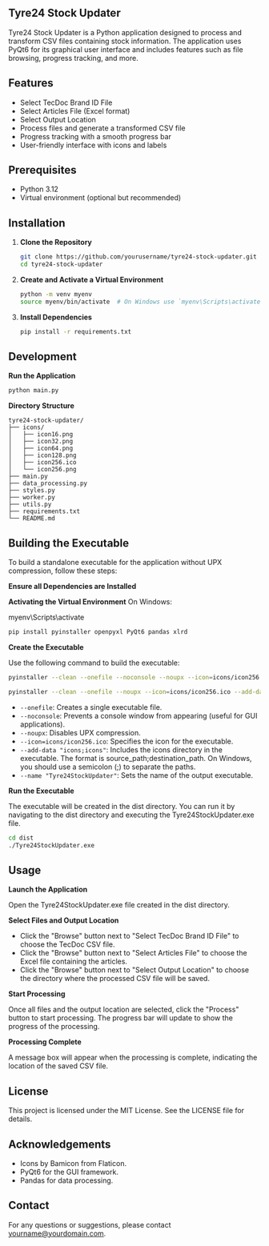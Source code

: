 ## Tyre24 Stock Updater

Tyre24 Stock Updater is a Python application designed to process and transform CSV files containing stock information. The application uses PyQt6 for its graphical user interface and includes features such as file browsing, progress tracking, and more.

## Features

* Select TecDoc Brand ID File
* Select Articles File (Excel format)
* Select Output Location
* Process files and generate a transformed CSV file
* Progress tracking with a smooth progress bar
* User-friendly interface with icons and labels

## Prerequisites

* Python 3.12
* Virtual environment (optional but recommended)

## Installation

1. **Clone the Repository**

   ```bash
   git clone https://github.com/yourusername/tyre24-stock-updater.git
   cd tyre24-stock-updater
   ```

2. **Create and Activate a Virtual Environment**

   ```bash
   python -m venv myenv
   source myenv/bin/activate  # On Windows use `myenv\Scripts\activate`
   ```

3. **Install Dependencies**

   ```bash
   pip install -r requirements.txt
   ```

## Development

**Run the Application**

```bash
python main.py
```

**Directory Structure**

```
tyre24-stock-updater/
├── icons/
│   ├── icon16.png
│   ├── icon32.png
│   ├── icon64.png
│   ├── icon128.png
│   ├── icon256.ico
│   └── icon256.png
├── main.py
├── data_processing.py
├── styles.py
├── worker.py
├── utils.py
├── requirements.txt
└── README.md
```

## Building the Executable

To build a standalone executable for the application without UPX compression, follow these steps:

**Ensure all Dependencies are Installed**

**Activating the Virtual Environment**
   On Windows:


   myenv\Scripts\activate

```bash
pip install pyinstaller openpyxl PyQt6 pandas xlrd 
```

**Create the Executable**

Use the following command to build the executable:

```bash
pyinstaller --clean --onefile --noconsole --noupx --icon=icons/icon256.ico --add-data "icons;icons" --name "Tyre24StockUpdater" main.py
```

```bash
pyinstaller --clean --onefile --noupx --icon=icons/icon256.ico --add-data "icons;icons" --name "Tyre24StockUpdater" main.py
```

* `--onefile`: Creates a single executable file.
* `--noconsole`: Prevents a console window from appearing (useful for GUI applications).
* `--noupx`: Disables UPX compression.
* `--icon=icons/icon256.ico`: Specifies the icon for the executable.
* `--add-data "icons;icons"`: Includes the icons directory in the executable. The format is source_path;destination_path. On Windows, you should use a semicolon (;) to separate the paths.
* `--name "Tyre24StockUpdater"`: Sets the name of the output executable.

**Run the Executable**

The executable will be created in the dist directory. You can run it by navigating to the dist directory and executing the Tyre24StockUpdater.exe file.

```bash
cd dist
./Tyre24StockUpdater.exe
```

## Usage

**Launch the Application**

Open the Tyre24StockUpdater.exe file created in the dist directory.

**Select Files and Output Location**

* Click the "Browse" button next to "Select TecDoc Brand ID File" to choose the TecDoc CSV file.
* Click the "Browse" button next to "Select Articles File" to choose the Excel file containing the articles.
* Click the "Browse" button next to "Select Output Location" to choose the directory where the processed CSV file will be saved.

**Start Processing**

Once all files and the output location are selected, click the "Process" button to start processing.
The progress bar will update to show the progress of the processing.

**Processing Complete**

A message box will appear when the processing is complete, indicating the location of the saved CSV file.

## License

This project is licensed under the MIT License. See the LICENSE file for details.

## Acknowledgements

* Icons by Bamicon from Flaticon.
* PyQt6 for the GUI framework.
* Pandas for data processing.

## Contact

For any questions or suggestions, please contact yourname@yourdomain.com.
